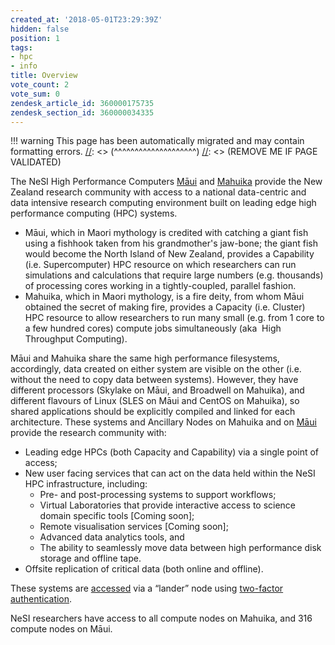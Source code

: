 ```yaml
---
created_at: '2018-05-01T23:29:39Z'
hidden: false
position: 1
tags:
- hpc
- info
title: Overview
vote_count: 2
vote_sum: 0
zendesk_article_id: 360000175735
zendesk_section_id: 360000034335
---
```




[//]: <> (REMOVE ME IF PAGE VALIDATED)
[//]: <> (vvvvvvvvvvvvvvvvvvvv)
!!! warning
    This page has been automatically migrated and may contain formatting errors.
[//]: <> (^^^^^^^^^^^^^^^^^^^^)
[//]: <> (REMOVE ME IF PAGE VALIDATED)

The NeSI High Performance Computers
[Māui](https://support.nesi.org.nz/hc/articles/360000163695) and
[Mahuika](https://support.nesi.org.nz/hc/en-gb/articles/360000163575) provide
the New Zealand research community with access to a national
data-centric and data intensive research computing environment built on
leading edge high performance computing (HPC) systems.

-   Māui, which in Maori mythology is credited with catching a giant
    fish using a fishhook taken from his grandmother's jaw-bone; the
    giant fish would become the North Island of New Zealand, provides a
    Capability (i.e. Supercomputer) HPC resource on which researchers
    can run simulations and calculations that require large numbers
    (e.g. thousands) of processing cores working in a tightly-coupled,
    parallel fashion.
-   Mahuika, which in Maori mythology, is a fire deity, from whom Māui
    obtained the secret of making fire, provides a Capacity (i.e.
    Cluster) HPC resource to allow researchers to run many small (e.g.
    from 1 core to a few hundred cores) compute jobs simultaneously
    (aka  High Throughput Computing).

Māui and Mahuika share the same high performance filesystems,
accordingly, data created on either system are visible on the other
(i.e. without the need to copy data between systems). However, they have
different processors (Skylake on Māui, and Broadwell on Mahuika), and
different flavours of Linux (SLES on Māui and CentOS on Mahuika), so
shared applications should be explicitly compiled and linked for each
architecture. These systems and Ancillary Nodes on Mahuika and
on [Māui](https://support.nesi.org.nz/hc/articles/360000203776)  provide
the research community with:

-   Leading edge HPCs (both Capacity and Capability) via a single point
    of access;
-   New user facing services that can act on the data held within the
    NeSI HPC infrastructure, including:
    -   Pre- and post-processing systems to support workflows;
    -   Virtual Laboratories that provide interactive access to science
        domain specific tools \[Coming soon\];
    -   Remote visualisation services \[Coming soon\];
    -   Advanced data analytics tools, and
    -   The ability to seamlessly move data between high performance
        disk storage and offline tape.
-   Offsite replication of critical data (both online and offline).

These systems are
[accessed](https://support.nesi.org.nz/hc/en-gb/articles/360001016335)
via a “lander” node using [two-factor
authentication](https://support.nesi.org.nz/hc/en-gb/articles/360000203075).

NeSI researchers have access to all compute nodes on Mahuika, and 316
compute nodes on Māui.